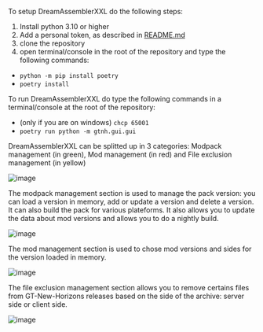 To setup DreamAssemblerXXL do the following steps:
1. Install python 3.10 or higher
3. Add a personal token, as described in [README.md](https://github.com/GTNewHorizons/DreamAssemblerXXL/blob/master/README.md)
4. clone the repository
5. open terminal/console in the root of the repository and type the following commands:
- `python -m pip install poetry`
- `poetry install`

To run DreamAssemblerXXL do type the following commands in a terminal/console at the root of the repository:
- (only if you are on windows) `chcp 65001`
- `poetry run python -m gtnh.gui.gui`

DreamAssemblerXXL can be splitted up in 3 categories: Modpack management (in green), Mod management (in red) and File exclusion management (in yellow)

![image](https://user-images.githubusercontent.com/12850933/187891144-e9cd9402-eaea-4a10-a658-a46094884f8b.png)

The modpack management section is used to manage the pack version: you can load a version in memory, add or update a version and delete a version. It can also build the pack for various plateforms. It also allows you to update the data about mod versions and allows you to do a nightly build.

![image](https://user-images.githubusercontent.com/12850933/187900736-eb3fa793-f994-48c3-ad98-cff9cb3c0810.png)

The mod management section is used to chose mod versions and sides for the version loaded in memory.

![image](https://user-images.githubusercontent.com/12850933/187900515-b1592f86-8c35-4b6b-974c-e3ec1c220299.png)

The file exclusion management section allows you to remove certains files from GT-New-Horizons releases based on the side of the archive: server side or client side.

![image](https://user-images.githubusercontent.com/12850933/187896905-1bb63b0e-fad0-43fc-aa9f-21ebd37d7cd8.png)
